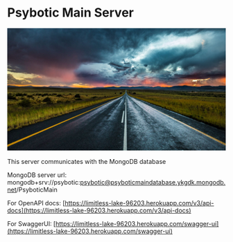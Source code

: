 #  Psybotic Main Server

![Here goes a long road](assets/images/background.jpg "There is still a long road")

This server communicates with the MongoDB database

MongoDB server url: mongodb+srv://psybotic:psybotic@psyboticmaindatabase.ykgdk.mongodb.net/PsyboticMain

For OpenAPI docs: [https://limitless-lake-96203.herokuapp.com/v3/api-docs](https://limitless-lake-96203.herokuapp.com/v3/api-docs)

For SwaggerUI: [https://limitless-lake-96203.herokuapp.com/swagger-ui](https://limitless-lake-96203.herokuapp.com/swagger-ui)
